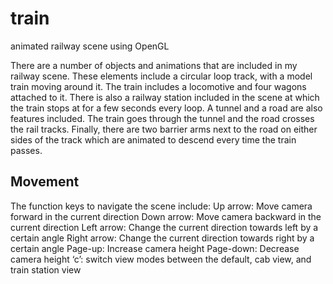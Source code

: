 # train
animated railway scene using OpenGL

There are a number of objects and animations that are included in my railway scene. These elements include a circular loop track, with a model train moving around it. The train includes a locomotive and four wagons attached to it. There is also a railway station included in the scene at which the train stops at for a few seconds every loop. A tunnel and a road are also features included. The train goes through the tunnel and the road crosses the rail tracks. Finally, there are two barrier arms next to the road on either sides of the track which are animated to descend every time the train passes. 

## Movement
The function keys to navigate the scene include:
Up arrow: Move camera forward in the current direction
Down arrow: Move camera backward in the current direction
Left arrow: Change the current direction towards left by a certain angle
Right arrow: Change the current direction towards right by a certain angle
Page-up: Increase camera height
Page-down: Decrease camera height
‘c’: switch view modes between the default, cab view, and train station view
